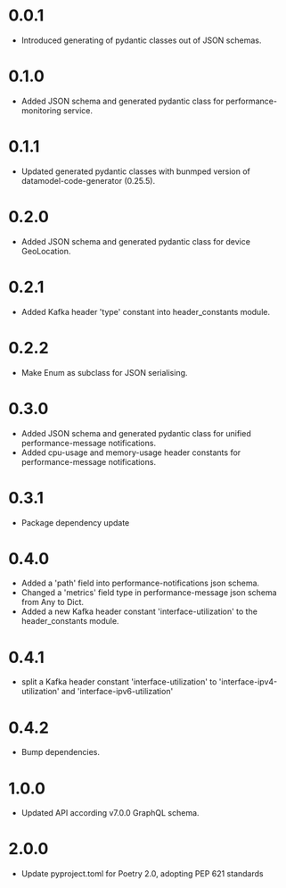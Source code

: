 # 0.0.1
- Introduced generating of pydantic classes out of JSON schemas.

# 0.1.0
- Added JSON schema and generated pydantic class for performance-monitoring service.

# 0.1.1
- Updated generated pydantic classes with bunmped version
  of datamodel-code-generator (0.25.5).

# 0.2.0
- Added JSON schema and generated pydantic class for device GeoLocation.

# 0.2.1
- Added Kafka header 'type' constant into header_constants module.

# 0.2.2
- Make Enum as subclass for JSON serialising.

# 0.3.0
- Added JSON schema and generated pydantic class for unified performance-message notifications.
- Added cpu-usage and memory-usage header constants for performance-message notifications.

# 0.3.1
- Package dependency update

# 0.4.0
- Added a 'path' field into performance-notifications json schema.
- Changed a 'metrics' field type in performance-message json schema from Any to Dict.
- Added a new Kafka header constant 'interface-utilization' to the header_constants module.

# 0.4.1
- split a Kafka header constant 'interface-utilization' to 'interface-ipv4-utilization' and 'interface-ipv6-utilization'

# 0.4.2
- Bump dependencies.

# 1.0.0
- Updated API according v7.0.0 GraphQL schema.

# 2.0.0
- Update pyproject.toml for Poetry 2.0, adopting PEP 621 standards
